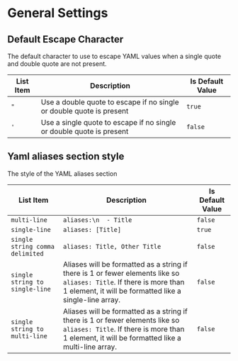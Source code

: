 # General Settings

## Default Escape Character

The default character to use to escape YAML values when a single quote and double quote are not present.

| List Item | Description | Is Default Value |
| --------- | ----------- | ---------------- |
| `"` | Use a double quote to escape if no single or double quote is present | `true` |
| `'` | Use a single quote to escape if no single or double quote is present | `false` |

## Yaml aliases section style

The style of the YAML aliases section

| List Item | Description | Is Default Value |
| --------- | ----------- | ---------------- |
| `multi-line` | ```aliases:\n  - Title``` | `false` |
| `single-line` | ```aliases: [Title]```| `true` |
| `single string comma delimited` | ```aliases: Title, Other Title``` | `false` |
| `single string to single-line` | Aliases will be formatted as a string if there is 1 or fewer elements like so ```aliases: Title```. If there is more than 1 element, it will be formatted like a single-line array. | `false` |
| `single string to multi-line` | Aliases will be formatted as a string if there is 1 or fewer elements like so ```aliases: Title```. If there is more than 1 element, it will be formatted like a multi-line array.| `false` |
